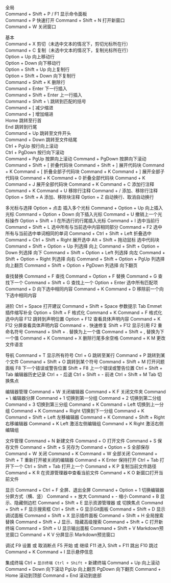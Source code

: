 全局  
Command + Shift + P / F1 显示命令面板   
Command + P 快速打开 
Command + Shift + N 打开新窗口  
Command + W 关闭窗口      

基本  
Command + X 剪切（未选中文本的情况下，剪切光标所在行）  
Command + C 复制（未选中文本的情况下，复制光标所在行）  
Option + Up 向上移动行  
Option + Down 向下移动行  
Option + Shift + Up 向上复制行  
Option + Shift + Down 向下复制行  
Command + Shift + K 删除行  
Command + Enter 下一行插入  
Command + Shift + Enter 上一行插入  
Command + Shift + \ 跳转到匹配的括号  
Command + [ 减少缩进  
Command + ] 增加缩进  
Home 跳转至行首  
End 跳转到行尾  
Command + Up 跳转至文件开头  
Command + Down 跳转至文件结尾  
Ctrl + PgUp 按行向上滚动  
Ctrl + PgDown 按行向下滚动  
Command + PgUp 按屏向上滚动
Command + PgDown 按屏向下滚动
Command + Shift + [ 折叠代码块
Command + Shift + ] 展开代码块
Command + K Command + [ 折叠全部子代码块
Command + K Command + ] 展开全部子代码块
Command + K Command + 0 折叠全部代码块
Command + K Command + J 展开全部代码块
Command + K Command + C 添加行注释
Command + K Command + U 移除行注释
Command + / 添加、移除行注释
Option + Shift + A 添加、移除块注释
Option + Z 自动换行、取消自动换行

多光标与选择
Option + 点击 插入多个光标
Command + Option + Up 向上插入光标
Command + Option + Down 向下插入光标
Command + U 撤销上一个光标操作
Option + Shift + I 在所选行的行尾插入光标
Command + I 选中当前行
Command + Shift + L 选中所有与当前选中内容相同部分
Command + F2 选中所有与当前选中单词相同的单词
Command + Ctrl + Shift + Left 折叠选中
Command + Ctrl + Shift + Right 展开选中
Alt + Shift + 拖动鼠标 选中代码块
Command + Shift + Option + Up 列选择 向上
Command + Shift + Option + Down 列选择 向下
Command + Shift + Option + Left 列选择 向左
Command + Shift + Option + Right 列选择 向右
Command + Shift + Option + PgUp 列选择 向上翻页
Command + Shift + Option + PgDown 列选择 向下翻页

查找替换
Command + F 查找
Command + Option + F 替换
Command + G 查找下一个
Command + Shift + G 查找上一个
Option + Enter 选中所有匹配项
Command + D 向下选中相同内容
Command + K Command + D 移除前一个向下选中相同内容

进阶
Ctrl + Space 打开建议
Command + Shift + Space 参数提示
Tab Emmet插件缩写补全
Option + Shift + F 格式化
Command + K Command + F 格式化选中内容
F12 跳转到声明位置
Option + F12 查看具体声明内容
Command + K F12 分屏查看具体声明内容
Command + . 快速修复
Shift + F12 显示引用
F2 重命名符号
Command + Shift + . 替换为上一个值
Command + Shift + , 替换为下一个值
Command + K Command + X 删除行尾多余空格
Command + K M 更改文件语言

导航
Command + T 显示所有符号
Ctrl + G 跳转至某行
Command + P 跳转到某个文件
Command + Shift + O 跳转到某个符号
Command + Shift + M 打开问题面板
F8 下一个错误或警告位置
Shift + F8 上一个错误或警告位置
Ctrl + Shift + Tab 编辑器历史记录
Ctrl + - 后退
Ctrl + Shift + - 前进
Ctrl + Shift + M Tab 切换焦点

编辑器管理
Command + W 关闭编辑器
Command + K F 关闭文件夹
Command + \ 编辑器分屏
Command + 1 切换到第一分组
Command + 2 切换到第二分组
Command + 3 切换到第三分组
Command + K Command + Left 切换到上一分组
Command + K Command + Right 切换到下一分组
Command + K Command + Shift + Left 左移编辑器
Command + K Command + Shift + Right 右移编辑器
Command + K Left 激活左侧编辑组
Command + K Right 激活右侧编辑组

文件管理
Command + N 新建文件
Command + O 打开文件
Command + S 保存文件
Command + Shift + S 另存为
Command + Option + S 全部保存
Command + W 关闭
Command + K Command + W 全部关闭
Command + Shift + T 重新打开被关闭的编辑器
Command + K Enter 保持打开
Ctrl + Tab 打开下一个
Ctrl + Shift + Tab 打开上一个
Command + K P 复制当前文件路径
Command + K R 在资源管理器中查看当前文件
Command + K O 新窗口打开当前文件

显示
Command + Ctrl + F 全屏、退出全屏
Command + Option + 1 切换编辑器分屏方式（横、竖）
Command + + 放大
Command + - 缩小
Command + B 显示、隐藏侧边栏
Command + Shift + E 显示资源管理器 或 切换焦点
Command + Shift + F 显示搜索框
Ctrl + Shift + G 显示Git面板
Command + Shift + D 显示调试面板
Command + Shift + X 显示插件面板
Command + Shift + H 全局搜索替换
Command + Shift + J 显示、隐藏高级搜索
Command + Shift + C 打开新终端
Command + Shift + U 显示输出面板
Command + Shift + V Markdown预览窗口
Command + K V 分屏显示 Markdown预览窗口

调试
F9 设置 或 取消断点
F5 开始 或 继续
F11 进入
Shift + F11 跳出
F10 跳过
Command + K Command + I 显示悬停信息

集成终端
Ctrl + `显示终端 Ctrl + Shift +` 新建终端
Command + Up 向上滚动
Command + Down 向下滚动
PgUp 向上翻页
PgDown 向下翻页
Command + Home 滚动到顶部
Command + End 滚动到底部